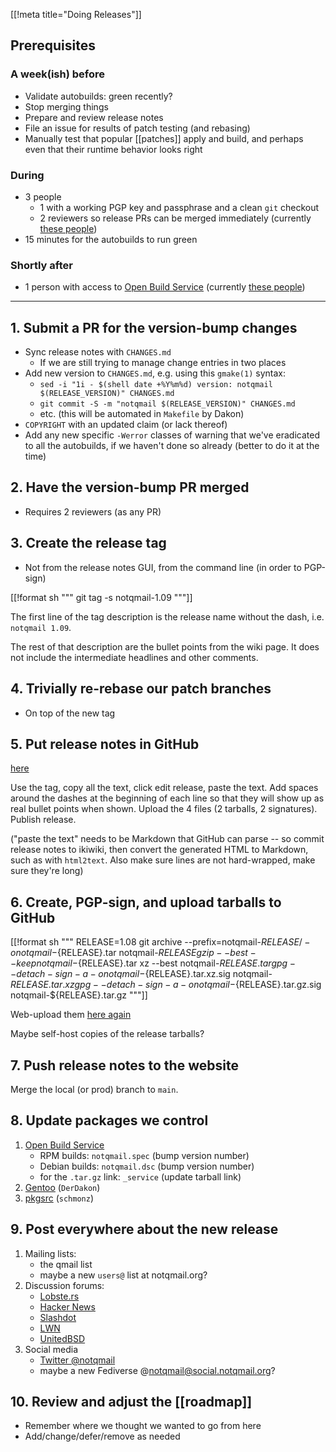 [[!meta title="Doing Releases"]]

## Prerequisites

### A week(ish) before

- Validate autobuilds: green recently?
- Stop merging things
- Prepare and review release notes
- File an issue for results of patch testing (and rebasing)
- Manually test that popular [[patches]] apply and build, and perhaps
  even that their runtime behavior looks right

### During

- 3 people
    - 1 with a working PGP key and passphrase and a clean `git` checkout
    - 2 reviewers so release PRs can be merged immediately
      (currently
      [these people](https://github.com/orgs/notqmail/people))
- 15 minutes for the autobuilds to run green

### Shortly after

- 1 person with access to
  [Open Build Service](https://build.opensuse.org/project/show/home:notqmail)
  (currently
  [these people](https://build.opensuse.org/project/users/home:notqmail))

-----

## 1. Submit a PR for the version-bump changes

- Sync release notes with `CHANGES.md`
	- If we are still trying to manage change entries in two places
- Add new version to `CHANGES.md`, e.g. using this `gmake(1)` syntax:
    - `sed -i "1i - $(shell date +%Y%m%d) version: notqmail $(RELEASE_VERSION)" CHANGES.md`
    - `git commit -S -m "notqmail $(RELEASE_VERSION)" CHANGES.md`
	- etc. (this will be automated in `Makefile` by Dakon)
- `COPYRIGHT` with an updated claim (or lack thereof)
- Add any new specific `-Werror` classes of warning that we've eradicated to all the autobuilds, if we haven't done so already (better to do it at the time)

## 2. Have the version-bump PR merged

- Requires 2 reviewers (as any PR)

## 3. Create the release tag

- Not from the release notes GUI, from the command line (in order to PGP-sign)

[[!format sh """
git tag -s notqmail-1.09
"""]]

The first line of the tag description is the release name without the dash, i.e. `notqmail 1.09`.

The rest of that description are the bullet points from the wiki page. It does not include the intermediate headlines and other comments.

## 4. Trivially re-rebase our patch branches

- On top of the new tag

## 5. Put release notes in GitHub

[here](https://github.com/notqmail/notqmail/releases/new)

Use the tag, copy all the text, click edit release, paste the text. Add spaces around the dashes at the beginning of each line so that they will show up as real bullet points when shown. Upload the 4 files (2 tarballs, 2 signatures). Publish release.

("paste the text" needs to be Markdown that GitHub can parse -- so commit release notes to ikiwiki, then convert the generated HTML to Markdown, such as with `html2text`. Also make sure lines are not hard-wrapped, make sure they're long)

## 6. Create, PGP-sign, and upload tarballs to GitHub

[[!format sh """
RELEASE=1.08
git archive --prefix=notqmail-${RELEASE}/ -o notqmail-${RELEASE}.tar notqmail-${RELEASE}
gzip --best --keep notqmail-${RELEASE}.tar
xz --best notqmail-${RELEASE}.tar
gpg --detach-sign -a -o notqmail-${RELEASE}.tar.xz.sig notqmail-${RELEASE}.tar.xz
gpg --detach-sign -a -o notqmail-${RELEASE}.tar.gz.sig notqmail-${RELEASE}.tar.gz
"""]]

Web-upload them [here again](https://github.com/notqmail/notqmail/releases)

Maybe self-host copies of the release tarballs?

## 7. Push release notes to the website

Merge the local (or prod) branch to `main`.

## 8. Update packages we control

1. [Open Build Service](https://build.opensuse.org/package/show/home:notqmail/notqmail)
    - RPM builds: `notqmail.spec` (bump version number)
    - Debian builds: `notqmail.dsc` (bump version number)
    - for the `.tar.gz` link: `_service` (update tarball link)
2. [Gentoo](https://gitweb.gentoo.org/repo/gentoo.git/tree/mail-mta/notqmail) (`DerDakon`)
3. [pkgsrc](https://github.com/NetBSD/pkgsrc/tree/trunk/mail/qmail) (`schmonz`)

## 9. Post everywhere about the new release

1. Mailing lists:
    - the qmail list
    - maybe a new `users@` list at notqmail.org?
2. Discussion forums:
    - [Lobste.rs](https://lobste.rs/stories/new)
    - [Hacker News](https://news.ycombinator.com/submit)
    - [Slashdot](https://slashdot.org/submission)
    - [LWN](https://lwn.net/Articles/796794/)
    - [UnitedBSD](https://www.unitedbsd.com/d/863-bsd-news-thread/138)
3. Social media
    - [Twitter @notqmail](https://twitter.com/notqmail)
    - maybe a new Fediverse @notqmail@social.notqmail.org?

## 10. Review and adjust the [[roadmap]]

- Remember where we thought we wanted to go from here
- Add/change/defer/remove as needed
